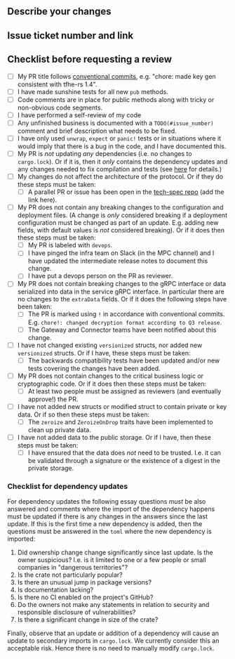 ## Describe your changes
<!-- Please explain the changes you made -->

## Issue ticket number and link
<!-- Add a reference to the issue fixed if available -->

## Checklist before requesting a review
- [ ] My PR title follows [conventional commits](https://www.conventionalcommits.org/en/v1.0.0/), e.g. "chore: made key gen consistent with tfhe-rs 1.4".
- [ ] I have made sunshine tests for all new `pub` methods.
- [ ] Code comments are in place for public methods along with tricky or non-obvious code segments.
- [ ] I have performed a self-review of my code
- [ ] Any unfinished business is documented with a `TODO(#issue_number)` comment and brief description what needs to be fixed.
- [ ] I have only used `unwrap`, `expect` or `panic!` tests or in situations where it would imply that there is a bug in the code, and I have documented this.
- [ ] My PR is _not_ updating _any_ dependencies (i.e. no changes to `cargo.lock`). Or if it is, then it _only_ contains the dependency updates and any changes needed to fix compilation and tests (see [here](#Checklist-for-dependency-updates) for details.)
- [ ] My changes do not affect the architecture of the protocol. Or if they do these steps must be taken:
    - [ ] A parallel PR or issue has been open in the [tech-spec repo](https://github.com/zama-ai/tech-spec) (add the link here).
- [ ] My PR does not contain any breaking changes to the configuration and deployment files.
      (A change is _only_ considered breaking if a deployment configuration must be changed as part of an update. E.g. adding new fields, with default values is _not_ considered breaking). Or if it does then these steps must be taken:
    - [ ] My PR is labeled with `devops`.
    - [ ] I have pinged the infra team on Slack (in the MPC channel) and I have updated the intermediate release notes to document this change. 
    - [ ] I have put a devops person on the PR as reviewer.
- [ ] My PR does not contain breaking changes to the gRPC interface or data serialized into data in the service gRPC interface. In particular there are no changes to the `extraData` fields. Or if it does the following steps have been taken:
    - [ ] The PR is marked using `!` in accordance with conventional commits. E.g. `chore!: changed decryption format according to Q3 release`. 
    - [ ] The Gateway and Connector teams have been notified about this change. 
- [ ] I have not changed existing `versionized` structs, nor added new `versionized` structs. Or if I have, these steps must be taken:
    - [ ] The backwards compatibility tests have been updated and/or new tests covering the changes have been added. 
- [ ] My PR does not contain changes to the critical business logic or cryptographic code. Or if it does then these steps must be taken:
    - [ ] At least two people must be assigned as reviewers (and eventually approve!) the PR.
- [ ] I have not added new structs or modified struct to contain private or key data. Or if so then these steps must be taken:
    - [ ] The `zeroize` and `ZeroizeOnDrop` traits have been implemented to clean up private data.
- [ ] I have not added data to the public storage. Or if I have, then these steps must be taken:
    - [ ] I have ensured that the data does _not_ need to be trusted. I.e. it can be validated through a signature or the existence of a digest in the private storage. 

### Checklist for dependency updates
For dependency updates the following essay questions _must_ be also answered and comments where the import of the dependency happens must be updated if there is any changes in the answers since the last update.
If this is the first time a new dependency is added, then the questions must be answered in the `toml` where the new dependency is imported:
1. Did ownership change change significantly since last update. Is the owner suspicious? I.e. is it limited to one or a few people or small companies in "dangerous territories"?
2. Is the crate not particularly popular?
3. Is there an unusual jump in package versions?
4. Is documentation lacking?
5. Is there no CI enabled on the project's GitHub?
6. Do the owners not make any statements in relation to security and
responsible disclosure of vulnerabilities?
7. Is there a significant change in size of the crate?

Finally, observe that an update or addition of a dependency will cause an update to secondary imports in `cargo.lock`. We currently consider this an acceptable risk. Hence there is no need to manually modify `cargo.lock`. 
